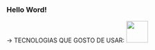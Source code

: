 ### Hello Word! ###

-> TECNOLOGIAS QUE GOSTO DE USAR:
<img src="https://cdn.jsdelivr.net/gh/devicons/devicon/icons/symfony/symfony-original-wordmark.svg" witdh="50" height="50"/>
          
          

